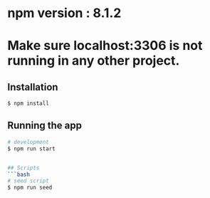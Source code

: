 
# npm version : 8.1.2
# Make sure localhost:3306 is not running in any other project.

## Installation

```bash
$ npm install
```

## Running the app

```bash
# development
$ npm run start


## Scripts 
```bash
# seed script
$ npm run seed 
```

